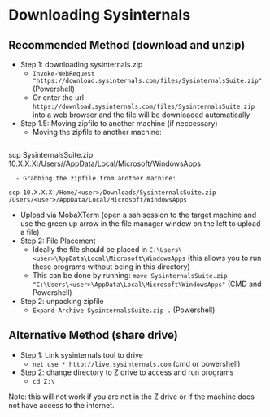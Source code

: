 # Downloading Sysinternals

## Recommended Method (download and unzip)

- Step 1: downloading sysinternals.zip
  - `Invoke-WebRequest "https://download.sysinternals.com/files/SysinternalsSuite.zip"` (Powershell)
  - Or enter the url `https://download.sysinternals.com/files/SysinternalsSuite.zip` into a web browser and the file will be downloaded automatically
- Step 1.5: Moving zipfile to another machine (if neccessary)
  - Moving the zipfile to another machine:
  ```
scp SysinternalsSuite.zip 10.X.X.X:/Users/<user>/AppData/Local/Microsoft/WindowsApps
```
  - Grabbing the zipfile from another machine:
```
```
scp 10.X.X.X:/Home/<user>/Downloads/SysinternalsSuite.zip /Users/<user>/AppData/Local/Microsoft/WindowsApps
```
  - Upload via MobaXTerm (open a ssh session to the target machine and use the green up arrow in the file manager window on the left to upload a file)
- Step 2: File Placement
  - Ideally the file should be placed in `C:\Users\<user>\AppData\Local\Microsoft\WindowsApps` (this allows you to run these programs without being in this directory)
  - This can be done by running:
    `move SysinternalsSuite.zip "C:\Users\<user>\AppData\Local\Microsoft\WindowsApps"` (CMD and Powershell)
- Step 2: unpacking zipfile
  - `Expand-Archive SysinternalsSuite.zip .` (Powershell)

## Alternative Method (share drive)

- Step 1: Link sysinternals tool to drive
  - `net use * http://live.sysinternals.com` (cmd or powershell)
- Step 2: change directory to Z drive to access and run programs
  - `cd Z:\`

Note: this will not work if you are not in the Z drive or if the machine does not have access to the internet.
